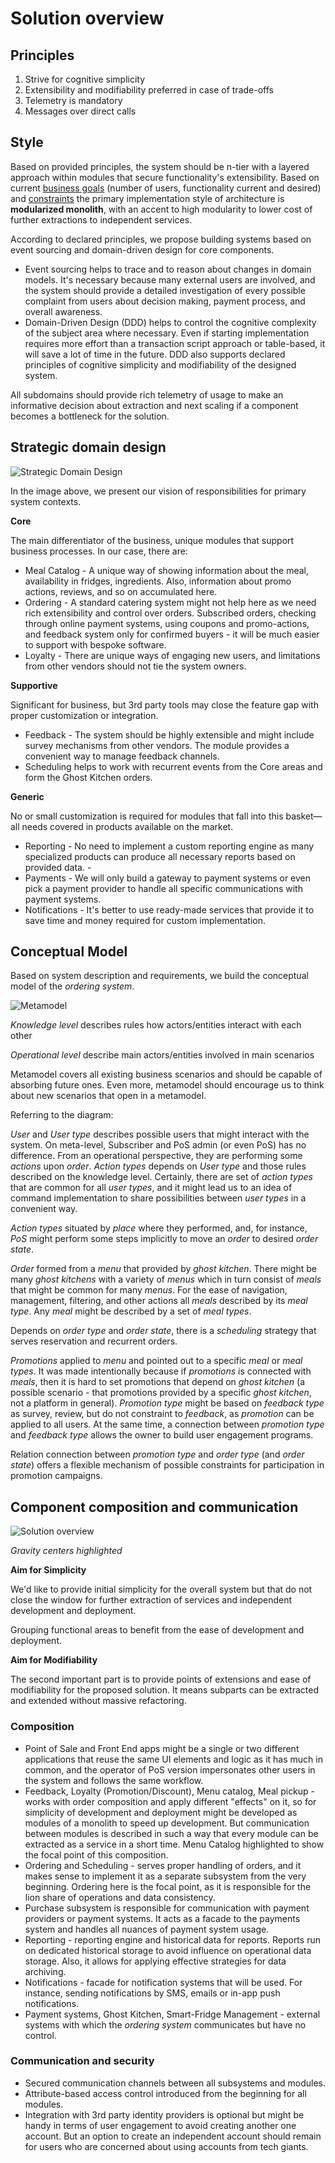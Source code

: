 # Solution overview

## Principles

1. Strive for cognitive simplicity
2. Extensibility and modifiability preferred in case of trade-offs  
3. Telemetry is mandatory
4. Messages over direct calls

## Style

Based on provided principles, the system should be n-tier with a layered approach within modules that secure functionality's extensibility. Based on current [business goals](../1.ProblemBackground/BusinessGoalAndScope.md) (number of users, functionality current and desired) and [constraints](../1.ProblemBackground/Constraints.md) the primary implementation style of architecture is **modularized monolith**, with an accent to high modularity to lower cost of further extractions to independent services.

According to declared principles, we propose building systems based on event sourcing and domain-driven design for core components.

- Event sourcing helps to trace and to reason about changes in domain models. It's necessary because many external users are involved, and the system should provide a detailed investigation of every possible complaint from users about decision making, payment process, and overall awareness.
- Domain-Driven Design (DDD) helps to control the cognitive complexity of the subject area where necessary. Even if starting implementation requires more effort than a transaction script approach or table-based, it will save a lot of time in the future. DDD also supports declared principles of cognitive simplicity and modifiability of the designed system.  

All subdomains should provide rich telemetry of usage to make an informative decision about extraction and next scaling if a component becomes a bottleneck for the solution.

## Strategic domain design

![Strategic Domain Design](../img/FF_StrategicDomainDesign.jpg)

In the image above, we present our vision of responsibilities for primary system contexts.

**Core**

The main differentiator of the business, unique modules that support business processes. In our case, there are:

- Meal Catalog - A unique way of showing information about the meal, availability in fridges, ingredients. Also, information about promo actions, reviews, and so on accumulated here.
- Ordering - A standard catering system might not help here as we need rich extensibility and control over orders. Subscribed orders, checking through online payment systems, using coupons and promo-actions, and feedback system only for confirmed buyers - it will be much easier to support with bespoke software.
- Loyalty - There are unique ways of engaging new users, and limitations from other vendors should not tie the system owners.

**Supportive**

Significant for business, but 3rd party tools may close the feature gap with proper customization or integration.
- Feedback - The system should be highly extensible and might include survey mechanisms from other vendors.  The module provides a convenient way to manage feedback channels.
- Scheduling helps to work with recurrent events from the Core areas and form the Ghost Kitchen orders.

**Generic**

No or small customization is required for modules that fall into this basket—all needs covered in products available on the market.
- Reporting - No need to implement a custom reporting engine as many specialized products can produce all necessary reports based on provided data. -
- Payments - We will only build a gateway to payment systems or even pick a payment provider to handle all specific communications with payment systems.
- Notifications - It's better to use ready-made services that provide it to save time and money required for custom implementation.

## Conceptual Model

Based on system description and requirements, we build the conceptual model of the _ordering system_.

![Metamodel](../img/FF_Metamodel_v1.png)

_Knowledge level_ describes rules how actors/entities interact with each other

_Operational level_ describe main actors/entities involved in main scenarios

Metamodel covers all existing business scenarios and should be capable of absorbing future ones. Even more, metamodel should encourage us to think about new scenarios that open in a metamodel.  

Referring to the diagram:

_User_ and _User type_ describes possible users that might interact with the system. On meta-level, Subscriber and PoS admin (or even PoS) has no difference. From an operational perspective, they are performing some _actions_ upon _order_. _Action types_ depends on _User type_ and those rules described on the knowledge level. Certainly, there are set of _action types_ that are common for all _user types_, and it might lead us to an idea of command implementation to share possibilities between _user types_ in a convenient way.

_Action types_ situated by _place_ where they performed, and, for instance, _PoS_ might perform some steps implicitly to move an _order_ to desired _order state_.

_Order_ formed from a _menu_ that provided by _ghost kitchen_. There might be many _ghost kitchens_ with a variety of _menus_ which in turn consist of _meals_ that might be common for many _menus_. For the ease of navigation, management, filtering, and other actions all _meals_ described by its _meal type_. Any _meal_ might be described by a set of _meal types_.

Depends on _order type_ and _order state_, there is a _scheduling_ strategy that serves reservation and recurrent orders.

_Promotions_ applied to _menu_ and pointed out to a specific _meal_ or _meal types_. It was made intentionally because if _promotions_ is connected with _meals_, then it is hard to set promotions that depend on _ghost kitchen_ (a possible scenario - that promotions provided by a specific _ghost kitchen_, not a platform in general). _Promotion type_ might be based on _feedback type_ as survey, review, but do not constraint to _feedback_, as _promotion_ can be applied to all users. At the same time, a connection between _promotion type_ and _feedback type_ allows the owner to build user engagement programs.

Relation connection between _promotion type_ and _order type_ (and _order state_) offers a flexible mechanism of possible constraints for participation in promotion campaigns.  

## Component composition and communication

![Solution overview](../img/FF_system_approach.png)

*Gravity centers highlighted*

**Aim for Simplicity**

We'd like to provide initial simplicity for the overall system but that do not close the window for further extraction of services and independent development and deployment.

Grouping functional areas to benefit from the ease of development and deployment.

**Aim for Modifiability**

The second important part is to provide points of extensions and ease of modifiability for the proposed solution. It means subparts can be extracted and extended without massive refactoring.

### Composition

- Point of Sale and Front End apps might be a single or two different applications that reuse the same UI elements and logic as it has much in common, and the operator of PoS version impersonates other users in the system and follows the same workflow.
- Feedback, Loyalty (Promotion/Discount), Menu catalog, Meal pickup - works with order composition and apply different "effects" on it, so for simplicity of development and deployment might be developed as modules of a monolith to speed up development. But communication between modules is described in such a way that every module can be extracted as a service in a short time. Menu Catalog highlighted to show the focal point of this composition.
- Ordering and Scheduling - serves proper handling of orders, and it makes sense to implement it as a separate subsystem from the very beginning. Ordering here is the focal point, as it is responsible for the lion share of operations and data consistency.
- Purchase subsystem is responsible for communication with payment providers or payment systems. It acts as a facade to the payments system and handles all nuances of payment system usage.
- Reporting - reporting engine and historical data for reports. Reports run on dedicated historical storage to avoid influence on operational data storage. Also, it allows for applying effective strategies for data archiving.
- Notifications - facade for notification systems that will be used. For instance, sending notifications by SMS, emails or in-app push notifications.
- Payment systems, Ghost Kitchen, Smart-Fridge Management - external systems with which the _ordering system_ communicates but have no control.

### Communication and security

- Secured communication channels between all subsystems and modules.
- Attribute-based access control introduced from the beginning for all modules.
- Integration with 3rd party identity providers is optional but might be handy in terms of user engagement to avoid creating another one account. But an option to create an independent account should remain for users who are concerned about using accounts from tech giants.
